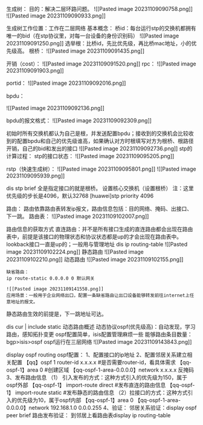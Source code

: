 生成树：
	 目的：解决二层环路问题。
	![[Pasted image 20231109090758.png]]	
	![[Pasted image 20231109090933.png]]

生成树工作位置：工作在二层网络
基本概念：
	桥id：每台运行stp的交换机都拥有唯一的bid（在stp协议里，对每一台设备的身份识别码）
![[Pasted image 20231109091250.png]]
选举根：比桥id，先比优先级，再比桥mac地址，小的优先级高。
根桥：
![[Pasted image 20231109091435.png]]

开销（cost）：
![[Pasted image 20231109091520.png]]
rpc：
![[Pasted image 20231109091903.png]]

portid：
![[Pasted image 20231109092016.png]]

bpdu：

![[Pasted image 20231109092136.png]]

bpdu的报文格式：
![[Pasted image 20231109092309.png]]

初始时所有交换机都认为自己是根，并发送配置bpdu；接收到的交换机会比较收到的配置bpdu和自己的优先级谁高，如果确认对方时根填写对方为根桥、根路径开销，自己的bid和发出的接口
![[Pasted image 20231109092736.png]]
stp的计算过程：
stp的接口状态：
![[Pasted image 20231109095205.png]]



rstp（快速生成树）：
![[Pasted image 20231109095801.png]]
![[Pasted image 20231109095939.png]]



dis stp brief
全是指定接口的就是根桥。
设置核心交换机（设置根桥）
注：这里优先级的步长是4096，默认32768
[huawei]stp priority 4096











路由：
路由依靠路由表转发ip报文，路由信息包括：目的网络、掩码、出接口、下一跳。
路由表：
![[Pasted image 20231109102007.png]]

路由信息的获取方式
	直连路由：并不是所有接口生成的直连路由都会出现在路由表中，前提是该接口的物理状态和协议状态都是up的才会出现在路由表中。
	lookback接口一直是up的；一般用与管理地址
	dis ip routing-table
	![[Pasted image 20231109102224.png]]
	静态路由
	![[Pasted image 20231109102210.png]]
	动态路由
	![[Pasted image 20231109102155.png]]

	缺省路由：
	ip route-static 0.0.0.0 0 默认网关
	
	![[Pasted image 20231109141558.png]]
	应用场景：一般用于企业网络出口，配置一条缺省路由让出口设备能够转发前往internet上任意地址的报文。


静态路由生效的前提是，下一跳地址可达。


dis cur | include static
动态路由概述
动态协议ospf(优先级高)：自动发现，学习路由，感知拓扑变更
ospf配置简单，isis配置管理麻烦一些
能够路由条目数量：bgp>isis>ospf
ospf运行在三层网络
![[Pasted image 20231109143843.png]]

display ospf routing
ospf配置：
1、配置接口的ip地址
2、配置邻居关系建立相关配置
	【qq】ospf  1 router-id x.x.x.x #是否需要router-id，看具体需求
	【qq-ospf-1】area 0 #创建区域
	【qq-ospf-1-area-0.0.0.0】network x.x.x.x 反掩码
3、发布路由信息
	（1）	引入发布的方式：这种方式引入的优先级为150，属于ospf外部
	【qq-ospf-1】	import-route  direct  #发布直连的路由信息
	【qq-ospf-1】	import-route  static  #发布静态的路由信息
	（2）拉接口的方式：这种方式引入的优先级为10，属于ospf内部
		【qq-ospf-1】area 0
		【qq-ospf-1-area-0.0.0.0】network 192.168.1.0 0.0.0.255
4、验证：
邻居关系验证：display ospf peer brief
路由发布验证： 到邻居上看路由表display ip routing-table

	

		




































